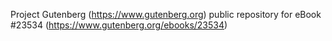 Project Gutenberg (https://www.gutenberg.org) public repository for eBook #23534 (https://www.gutenberg.org/ebooks/23534)
